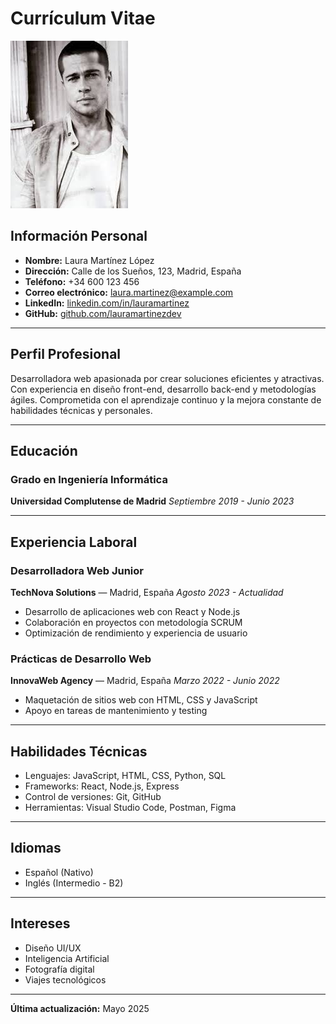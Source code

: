 # Currículum Vitae

![Foto de perfil](foto.jpg)


## Información Personal

* **Nombre:** Laura Martínez López
* **Dirección:** Calle de los Sueños, 123, Madrid, España
* **Teléfono:** +34 600 123 456
* **Correo electrónico:** [laura.martinez@example.com](mailto:laura.martinez@example.com)
* **LinkedIn:** [linkedin.com/in/lauramartinez](https://linkedin.com/in/lauramartinez)
* **GitHub:** [github.com/lauramartinezdev](https://github.com/lauramartinezdev)

---

## Perfil Profesional

Desarrolladora web apasionada por crear soluciones eficientes y atractivas. Con experiencia en diseño front-end, desarrollo back-end y metodologías ágiles. Comprometida con el aprendizaje continuo y la mejora constante de habilidades técnicas y personales.

---

## Educación

### Grado en Ingeniería Informática

**Universidad Complutense de Madrid**
*Septiembre 2019 - Junio 2023*

---

## Experiencia Laboral

### Desarrolladora Web Junior

**TechNova Solutions** — Madrid, España
*Agosto 2023 - Actualidad*

* Desarrollo de aplicaciones web con React y Node.js
* Colaboración en proyectos con metodología SCRUM
* Optimización de rendimiento y experiencia de usuario

### Prácticas de Desarrollo Web

**InnovaWeb Agency** — Madrid, España
*Marzo 2022 - Junio 2022*

* Maquetación de sitios web con HTML, CSS y JavaScript
* Apoyo en tareas de mantenimiento y testing

---

## Habilidades Técnicas

* Lenguajes: JavaScript, HTML, CSS, Python, SQL
* Frameworks: React, Node.js, Express
* Control de versiones: Git, GitHub
* Herramientas: Visual Studio Code, Postman, Figma

---

## Idiomas

* Español (Nativo)
* Inglés (Intermedio - B2)

---

## Intereses

* Diseño UI/UX
* Inteligencia Artificial
* Fotografía digital
* Viajes tecnológicos

---

**Última actualización:** Mayo 2025
